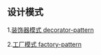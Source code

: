 ## 设计模式

1.[装饰器模式 decorator-pattern](https://github.com/ning4256/design-pattern/tree/master/src/com/ning4256/decorator_pattern)

2.[工厂模式 factory-pattern](https://github.com/ning4256/design-pattern/tree/master/src/com/ning4256/factory_pattern)